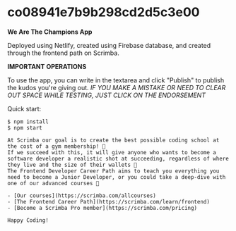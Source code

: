 # co08941e7b9b298cd2d5c3e00

**We Are The Champions App**

Deployed using Netlify, created using Firebase database, and created through the frontend path on Scrimba.

**IMPORTANT OPERATIONS**

To use the app, you can write in the textarea and click "Publish" to publish the kudos you're giving out.
*IF YOU MAKE A MISTAKE OR NEED TO CLEAR OUT SPACE WHILE TESTING, JUST CLICK ON THE ENDORSEMENT*


Quick start:

```
$ npm install
$ npm start
```
```
At Scrimba our goal is to create the best possible coding school at the cost of a gym membership! 💜
If we succeed with this, it will give anyone who wants to become a software developer a realistic shot at succeeding, regardless of where they live and the size of their wallets 🎉
The Frontend Developer Career Path aims to teach you everything you need to become a Junior Developer, or you could take a deep-dive with one of our advanced courses 🚀

- [Our courses](https://scrimba.com/allcourses)
- [The Frontend Career Path](https://scrimba.com/learn/frontend)
- [Become a Scrimba Pro member](https://scrimba.com/pricing)

Happy Coding!
```
